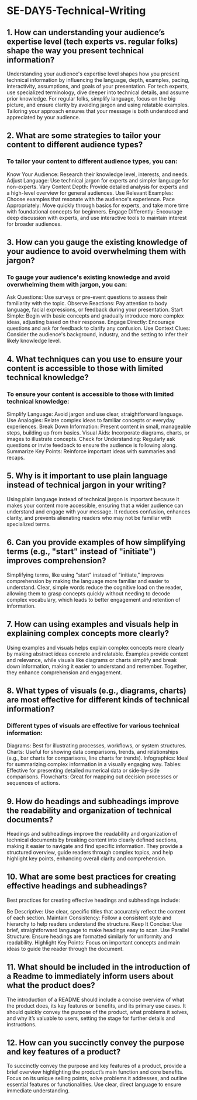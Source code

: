 # SE-DAY5-Technical-Writing
## 1. How can understanding your audience’s expertise level (tech experts vs. regular folks) shape the way you present technical information?
Understanding your audience's expertise level shapes how you present technical information by influencing the language, depth, examples, pacing, interactivity, assumptions, and goals of your presentation. For tech experts, use specialized terminology, dive deeper into technical details, and assume prior knowledge. For regular folks, simplify language, focus on the big picture, and ensure clarity by avoiding jargon and using relatable examples. Tailoring your approach ensures that your message is both understood and appreciated by your audience.

## 2. What are some strategies to tailor your content to different audience types?

### To tailor your content to different audience types, you can:
Know Your Audience: Research their knowledge level, interests, and needs.
Adjust Language: Use technical jargon for experts and simpler language for non-experts.
Vary Content Depth: Provide detailed analysis for experts and a high-level overview for general audiences.
Use Relevant Examples: Choose examples that resonate with the audience's experience.
Pace Appropriately: Move quickly through basics for experts, and take more time with foundational concepts for beginners.
Engage Differently: Encourage deep discussion with experts, and use interactive tools to maintain interest for broader audiences.

## 3. How can you gauge the existing knowledge of your audience to avoid overwhelming them with jargon?

### To gauge your audience's existing knowledge and avoid overwhelming them with jargon, you can:

Ask Questions: Use surveys or pre-event questions to assess their familiarity with the topic.
Observe Reactions: Pay attention to body language, facial expressions, or feedback during your presentation.
Start Simple: Begin with basic concepts and gradually introduce more complex ideas, adjusting based on their response.
Engage Directly: Encourage questions and ask for feedback to clarify any confusion.
Use Context Clues: Consider the audience's background, industry, and the setting to infer their likely knowledge level.

## 4. What techniques can you use to ensure your content is accessible to those with limited technical knowledge?

### To ensure your content is accessible to those with limited technical knowledge:

Simplify Language: Avoid jargon and use clear, straightforward language.
Use Analogies: Relate complex ideas to familiar concepts or everyday experiences.
Break Down Information: Present content in small, manageable steps, building up from basics.
Visual Aids: Incorporate diagrams, charts, or images to illustrate concepts.
Check for Understanding: Regularly ask questions or invite feedback to ensure the audience is following along.
Summarize Key Points: Reinforce important ideas with summaries and recaps.

## 5. Why is it important to use plain language instead of technical jargon in your writing?

Using plain language instead of technical jargon is important because it makes your content more accessible, ensuring that a wider audience can understand and engage with your message. It reduces confusion, enhances clarity, and prevents alienating readers who may not be familiar with specialized terms.

## 6. Can you provide examples of how simplifying terms (e.g., "start" instead of "initiate") improves comprehension?
Simplifying terms, like using "start" instead of "initiate," improves comprehension by making the language more familiar and easier to understand. Clear, simple words reduce the cognitive load on the reader, allowing them to grasp concepts quickly without needing to decode complex vocabulary, which leads to better engagement and retention of information.

## 7. How can using examples and visuals help in explaining complex concepts more clearly?
Using examples and visuals helps explain complex concepts more clearly by making abstract ideas concrete and relatable. Examples provide context and relevance, while visuals like diagrams or charts simplify and break down information, making it easier to understand and remember. Together, they enhance comprehension and engagement.

## 8. What types of visuals (e.g., diagrams, charts) are most effective for different kinds of technical information?
### Different types of visuals are effective for various technical information:

Diagrams: Best for illustrating processes, workflows, or system structures.
Charts: Useful for showing data comparisons, trends, and relationships (e.g., bar charts for comparisons, line charts for trends).
Infographics: Ideal for summarizing complex information in a visually engaging way.
Tables: Effective for presenting detailed numerical data or side-by-side comparisons.
Flowcharts: Great for mapping out decision processes or sequences of actions.

## 9. How do headings and subheadings improve the readability and organization of technical documents?
Headings and subheadings improve the readability and organization of technical documents by breaking content into clearly defined sections, making it easier to navigate and find specific information. They provide a structured overview, guide readers through complex topics, and help highlight key points, enhancing overall clarity and comprehension.

## 10. What are some best practices for creating effective headings and subheadings?
Best practices for creating effective headings and subheadings include:

Be Descriptive: Use clear, specific titles that accurately reflect the content of each section.
Maintain Consistency: Follow a consistent style and hierarchy to help readers understand the structure.
Keep It Concise: Use brief, straightforward language to make headings easy to scan.
Use Parallel Structure: Ensure headings are formatted similarly for uniformity and readability.
Highlight Key Points: Focus on important concepts and main ideas to guide the reader through the document.

## 11. What should be included in the introduction of a Readme to immediately inform users about what the product does?
The introduction of a README should include a concise overview of what the product does, its key features or benefits, and its primary use cases. It should quickly convey the purpose of the product, what problems it solves, and why it’s valuable to users, setting the stage for further details and instructions.

## 12. How can you succinctly convey the purpose and key features of a product?
To succinctly convey the purpose and key features of a product, provide a brief overview highlighting the product’s main function and core benefits. Focus on its unique selling points, solve problems it addresses, and outline essential features or functionalities. Use clear, direct language to ensure immediate understanding.
